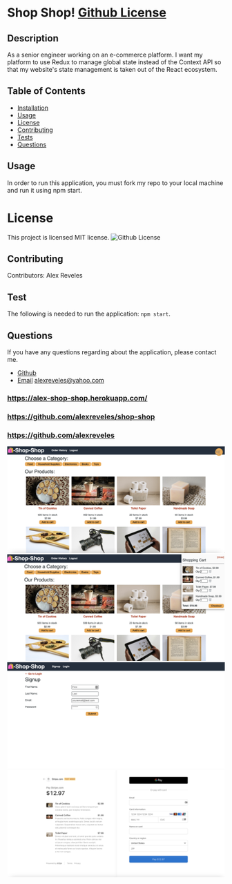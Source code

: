 
 

# Shop Shop! [Github License](https://img.shields.io/badge/license-MIT-red.svg)
  
## Description
As a senior engineer working on an e-commerce platform.
I want my platform to use Redux to manage global state instead of the Context API
so that my website's state management is taken out of the React ecosystem.


  ##  Table of Contents
  * [Installation](#installation)
  * [Usage](#usage)
  * [License](#License)
  * [Contributing](#contributing)
  * [Tests](#Tests)
  * [Questions](#questions)
  
  ## Usage
  In order to run this application, you must fork my repo to your local machine and run it using npm start.
  
  
  # License
  This project is  licensed MIT license.
  ![Github License](https://img.shields.io/badge/license-MIT-red.svg)
  ## Contributing
  Contributors: Alex Reveles
  ## Test
  The following is needed to run the application: `npm start`.
  ## Questions
  If you have any questions regarding about the application, please contact me.
* [Github](https://github.com/alexreveles)
* [Email](https://alexreveles@yahoo.com) alexreveles@yahoo.com


### https://alex-shop-shop.herokuapp.com/
### https://github.com/alexreveles/shop-shop
### https://github.com/alexreveles

![](images/shop-shop.png)
![](images/products.png)
![](images/random.png)
![](images/pay.png)